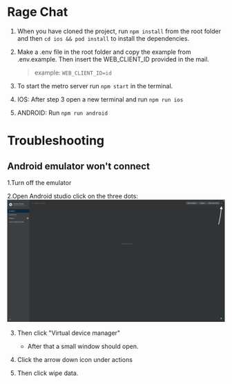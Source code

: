 # Rage Chat

1. When you have cloned the project, run `npm install` from the root folder and then `cd ios && pod install` to install the dependencies.

2. Make a .env file in the root folder and copy the example from .env.example. Then insert the WEB_CLIENT_ID provided in the mail.

   > example: `WEB_CLIENT_ID=id`

3. To start the metro server run `npm start` in the terminal.

4. IOS: After step 3 open a new terminal and run `npm run ios`

5. ANDROID: Run `npm run android`

# Troubleshooting
## Android emulator won't connect
1.Turn off the emulator

2.Open Android studio click on the three dots:
        ![Example](./assets/androidstudioexample.png)

3. Then click "Virtual device manager"
    - After that a small window should open. 

4. Click the arrow down icon under actions

5. Then click wipe data.